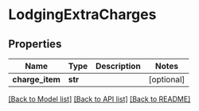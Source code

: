 # LodgingExtraCharges

## Properties
Name | Type | Description | Notes
------------ | ------------- | ------------- | -------------
**charge_item** | **str** |  | [optional] 

[[Back to Model list]](../README.md#documentation-for-models) [[Back to API list]](../README.md#documentation-for-api-endpoints) [[Back to README]](../README.md)


